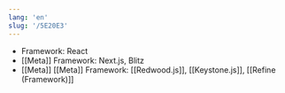 ```yaml
---
lang: 'en'
slug: '/5E20E3'
---
```


- Framework: React
- [[Meta]] Framework: Next.js, Blitz
- [[Meta]] [[Meta]] Framework: [[Redwood.js]], [[Keystone.js]], [[Refine (Framework)]]
